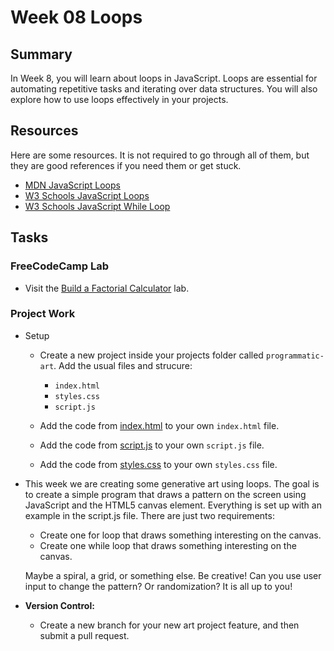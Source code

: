 # Week 08 Loops

## Summary  
In Week 8, you will learn about loops in JavaScript. Loops are essential for automating repetitive tasks and iterating over data structures. You will also explore how to use loops effectively in your projects.

## Resources
Here are some resources. It is not required to go through all of them, but they are good references if you need them or get stuck.
- [MDN JavaScript Loops](https://developer.mozilla.org/en-US/docs/Web/JavaScript/Guide/Loops_and_iteration)
- [W3 Schools JavaScript Loops](https://www.w3schools.com/js/js_loop_for.asp)
- [W3 Schools JavaScript While Loop](https://www.w3schools.com/js/js_loop_while.asp)

## Tasks

### FreeCodeCamp Lab 

  - Visit the [Build a Factorial Calculator](https://www.freecodecamp.org/learn/full-stack-developer/lab-factorial-calculator/build-a-factorial-calculator) lab.

### Project Work

  - Setup

    - Create a new project inside your projects folder called `programmatic-art`. Add the usual files and strucure:
      - `index.html`
      - `styles.css`
      - `script.js`
      

    - Add the code from [index.html](./index.html) to your own `index.html` file.
    - Add the code from [script.js](./script.js) to your own `script.js` file.
    - Add the code from [styles.css](./styles.css) to your own `styles.css` file.

  - This week we are creating some generative art using loops. The goal is to create a simple program that draws a pattern on the screen using JavaScript and the HTML5 canvas element. Everything is set up with an example in the script.js file. There are just two requirements:

    - Create one for loop that draws something interesting on the canvas.
    - Create one while loop that draws something interesting on the canvas.

    Maybe a spiral, a grid, or something else. Be creative! Can you use user input to change the pattern? Or randomization? It is all up to you!

- **Version Control:**
  - Create a new branch for your new art project feature, and then submit a pull request.
